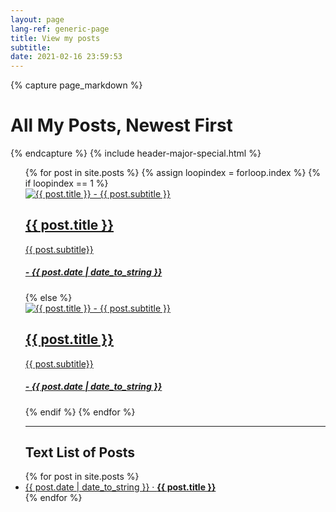 ```yaml
---
layout: page
lang-ref: generic-page
title: View my posts
subtitle:
date: 2021-02-16 23:59:53
---
```

<!-- Content -->
{% capture page_markdown %}
# All My Posts, Newest First
{% endcapture %}
{% include header-major-special.html %}
<ul>
  <div class="cards">
    {% for post in site.posts %}
    {% assign loopindex = forloop.index %}
    {% if loopindex == 1 %}
      <div class="card card-big"><a href="{{ post.url }}"><img alt="{{ post.title }} - {{ post.subtitle }}" src="{{ site.url }}/assets/images/{{ post.url }}/{{ post.image }}"><div class="card-body"><h2>{{ post.title }}</h2><p>{{ post.subtitle}}</p><h5>- {{ post.date | date_to_string }}</h5></div></a></div>
    {% else %}
      <div class="card card-small"><a href="{{ post.url }}"><img alt="{{ post.title }} - {{ post.subtitle }}" src="{{ site.url }}/assets/images/{{ post.url }}/{{ post.image }}"><div class="card-body"><h2>{{ post.title }}</h2><p>{{ post.subtitle}}</p><h5>- {{ post.date | date_to_string }}</h5></div></a></div>
    {% endif %}
    {% endfor %}
  </div>
  <hr>
  <h2>Text List of Posts</h2>
  {% for post in site.posts %}
    <li>
      <a href="{{ post.url }}">{{ post.date | date_to_string }} · <strong>{{ post.title }}</strong></a>
    </li>
  {% endfor %}
</ul>
